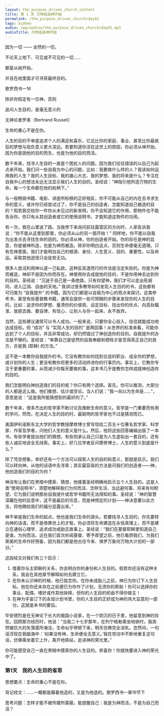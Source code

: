 ```yaml
---
layout: the_purpose_driven_church_content
title: 第 1 天 万物皆由神开始
permalink: /the_purpose_driven_church/day01
tags: hidden
audio: /wg/audios/the_purpose_driven_church/day01.mp3
audioTitle: 万物皆由神开始
---
```


<div class="center fs-18 script">
  <p>因为一切 —— 全然的一切，</P>
  <p>不论天上地下、可见或不可见的一切……</p>
  <p>都是从祂开始，</p>
  <p>并且在祂里面才可寻获最终目的。</p>
  <p class="sp-verse">歌罗西书一16</p>
</div>

<div class="center fs-18">
  <p>除非你假定有一位神，否则</P>
  <p>追问人生目的，是毫无意义的</P>
  <p class="sp-verse">无神论者罗素（Bertrand Russell）</p>
</div>
生命的重心不是在你。

人生的目的不单是追求个人的满足和喜乐，它远比你的家庭、事业、甚至比你最疯狂的梦想与抱负意义更大深远。若要知道你活在这世上的原因，你必须从神开始，因为你是因他的目的而生，也是为他的目的而活。

数千年来，找寻人生目的一直是个困扰人的问题。因为我们往往错误的以自己为起点来开始。我们问一些自我为中心的问题，比如：我要做什么样的人？我该如何运用我的人生？我的人生目标、我的雄心大志、我的梦想、我的将来是什么？专注在自我中心的想法永远无法显示我们人生的目的。圣经说：“神指引他所造万物的生命，每一个生命都在他的权柄下。”

与一般畅销书籍、电影、讲座所标榜的正好相反，你不可能从自己的内在去寻求生命的意义，或许你已经尝试过了，你不是自己的创造者，怎能知道自己被造的目的？假若我交给你一件你从未见过的新发明，你不会知道它的作用，那物件也不能告诉你。你只有从其创造者或它的使用说明书，才能知道这物件的功用。

有一次，我在山里迷了路。当我停下来询问前往露营区的方向时，人家告诉我说：“你不能从这里到那里，你必须从山的另一面开始！” 同样地，你不能以自我为出发点去寻找生命的目的。你必须从神，你的创造者开始。你的存在是神的旨意，你是被神所造，也是为神而被造。除非你明白这点，否则生命便毫无道理。只有在神里面，我们才能明白自己的根源、身份、人生意义、目的、重要性，以及命运。采取其他途径只会徒劳无功。

很多人尝试利用神以遂一己私欲，这种反其道而行的作法是注定失败的。你是为神而被造，神却不是因为你而存在。神使用你去成就他的目的，不是你用神去达到你的目的。圣经说：“沉迷于自己是一条绝路，只有仰望神，我们才可以走出死胡同，进入辽阔、自由的天地。” 我讲过很多教导如何发现人生目的的书，这些都有可归类为 “自我提升” 的书籍，因为它们都是以自我为中心的观点来探讨。这类参考书，甚至有些基督教书籍，通常会提供一些可预期的步骤来发现你的人生的目的，比如：追求你的梦想、量清你的价值观、设定目标、找出你的优点、向高处瞄准、放胆去做、要自律、有信心、让别人与你一起来、永不放弃。

当然，这些建议通常可以令人成功。一般来说，只要你全心投入，往往就能成功地达成目标。但 “成功” 与 “实现人生的目的” 是两回事！从世界的标准来看，可能你达到了个人的目标，并且非常成功，却仍然错过了神创造你的目的。自我提升的办法是不够的。圣经说：“单靠自己是徒然的自我奉献和牺牲才是觅得真正自己的良方，亦是我 (耶稣) 的方法。”

这不是一本教你自我提升的书，它没有教你如何找到合适的职业、成全你的梦想，或计划你的人生；更没有教你将更多的活动挤进你的行事历内。事实上，它教你专注于更重要的事，从而减少你每天要做的事。这本书几乎是教你怎样成就神创造你的目的。

我们怎能明白神创造我们的目的呢？你只有两个选择。首先，你可以推测，大部分的人都是这么做。他们推想、估计或空论。当人们说：“我一向以为生命是……”，意思是说：“这是我所能猜想到的最好的了。”

数千年来，很多杰出的哲学家不断讨论及推断生命的意义。哲学是一门重要而有用的学问，然而，在决定人生的目的时，最聪明的哲学家也不过是猜测而已。

美国伊利诺斯东北大学的哲学教授摩修博士曾写信给二百五十位著名哲学家、科学家、作家及学者，问他们人生的意义是什么。然后，他将这些回答编辑出版了一本书。有些学者提出他们的猜想，有些则承认自己只是为人生虚拟出一套目的，还有些人诚实地说全无线索。事实上，好几位学者反问摩修博士，人生的意义到底是什么？

除了凭空想象，幸好还有一个方法可以探索人生的目的和意义，那就是启示。我们可以转向神，从他的话语中去寻索；其实最容易的方法是问我们的创造者——神，他创造我们的目的为何？

神没有让我们在黑暗中摸索、猜想，他接着圣经明确地启示五个人生目的。这是人类“使用说明书”，清楚地解释我们为何而活、怎样生活、当远避何事、将来有何盼望。它为我们说明那些自我提升或哲学书籍所无法得知的事。圣经说：“神的智慧深藏在他的旨意中，这不是最后的讯息，而是神预定的计划——神决意要以此方法，将他赐给我们的福分显露出来。”

神不单是我们生命的起点，他也是我们生命的源头。若要找寻人生目的，你先要转向神的话语，而不是倚靠世上的才智。你必须将生命建造在永恒真理上，而不是建立在通俗心理学、追求成功或励志故事上。圣经说：“我们在基督耶稣里知道自己是谁，为何而活。远在我们首次听闻基督、寄予厚望之前，他已看顾我们，为我们荣美的生命作好预备，因为我们都是他古往今来、保罗万象何万物大计划的一部分。”

这段经文对我们有三个启示：

1. 借着你与主耶稣的关系，你会明白你的身份和人生目的。假若你还没有这种关系，我会在其他章节解释如何去建立它。
1. 在你未认识神的时候，他已惦念你。在你未成胎儿之前，神已为你订下人生目标。他在你还未存在之前便已为你作了计划，无须你的帮助！你可以选择你的事业、配偶、嗜好或作其他抉择，但你的人生目的却由不得你做主！
1. 在神为宇宙订下的永恒计划书里，你的人生目的正好成为神的伟大旨意的一部分。这就是本书的要旨。

毕安德烈是在无神论下长大的俄国小说家，在一个阴沉的日子里，他留意到神的存在。回顾那次经历时，他说：“当我二十七岁那年，在列宁格勒乘坐地铁时，我突然被巨大的失落感所淹没，生命似乎停顿下来，明天仿佛完全消失。忽然间，一句话浮现在我脑海中：‘如果没有神，生命便全无意义。’我在惊诧中不断地重复这句话，仿佛乘坐着它上升，离开地铁站，走进神的荣光里。”

你可能感受自己一直在黑暗中摸索你的人生目的。恭喜你！你就快要进入神的荣光中了。

### 第1天　我的人生目的省思

思想要点：生命的重心不是在你。

背记经文：……一概都是藉着他造的，又是为他造的。歌罗西书一章16节下

思考问题：怎样才能不被传媒所蒙蔽，能提醒自己：我是为神而活，不是为自己而活？
